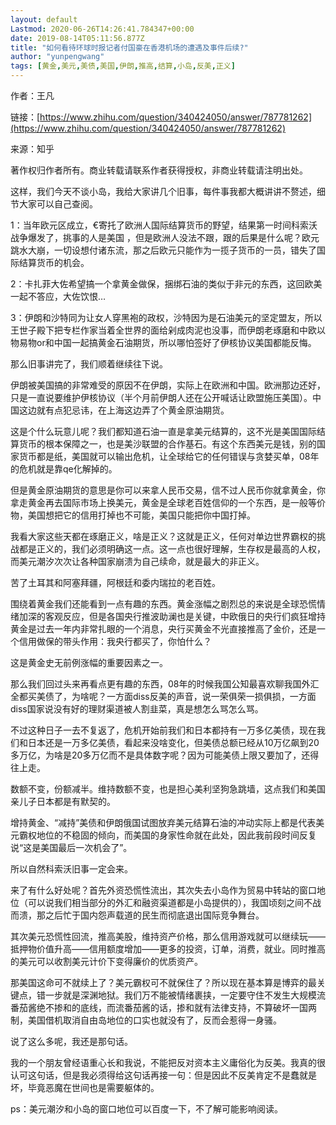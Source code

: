 ```yaml
---
layout: default
Lastmod: 2020-06-26T14:26:41.784347+00:00
date: 2019-08-14T05:11:56.877Z
title: "如何看待环球时报记者付国豪在香港机场的遭遇及事件后续?"
author: "yunpengwang"
tags: [黄金,美元,美债,美国,伊朗,推高,结算,小岛,反美,正义]
---
```


作者：王凡

链接：[https://www.zhihu.com/question/340424050/answer/787781262](https://www.zhihu.com/question/340424050/answer/787781262)

来源：知乎

著作权归作者所有。商业转载请联系作者获得授权，非商业转载请注明出处。

这样，我们今天不谈小岛，我给大家讲几个旧事，每件事我都大概讲讲不赘述，细节大家可以自己查阅。

1：当年欧元区成立，€寄托了欧洲人国际结算货币的野望，结果第一时间科索沃战争爆发了，挑事的人是美国 ，但是欧洲人没法不跟，跟的后果是什么呢？欧元跳水大崩，一切设想付诸东流，那之后欧元只能作为一揽子货币的一员，错失了国际结算货币的机会。

2：卡扎菲大佐希望搞一个拿黄金做保，捆绑石油的类似于非元的东西，这回欧美一起不答应，大佐饮恨…

3：伊朗和沙特同为让女人穿黑袍的政权，沙特因为是石油美元的坚定盟友，所以王世子殿下把专栏作家当着全世界的面给剁成肉泥也没事，而伊朗老琢磨和中欧以物易物or和中国一起搞黄金石油期货，所以哪怕签好了伊核协议美国都能反悔。

那么旧事讲完了，我们顺着继续往下说。

伊朗被美国搞的非常难受的原因不在伊朗，实际上在欧洲和中国。欧洲那边还好，只是一直说要维护伊核协议（半个月前伊朗人还在公开喊话让欧盟施压美国）。中国这边就有点犯忌讳，在上海这边弄了个黄金原油期货。

这是个什么玩意儿呢？我们都知道石油一直是拿美元结算的，这不光是美国国际结算货币的根本保障之一，也是美沙联盟的合作基石。有这个东西美元是钱，别的国家货币都是纸，美国就可以输出危机，让全球给它的任何错误与贪婪买单，08年的危机就是靠qe化解掉的。

但是黄金原油期货的意思是你可以来拿人民币交易，信不过人民币你就拿黄金，你拿走黄金再去国际市场上换美元，黄金是全球老百姓信仰的一个东西，是一般等价物，美国想把它的信用打掉也不可能，美国只能把你中国打掉。

我看大家这些天都在琢磨正义，啥是正义？这就是正义，任何对单边世界霸权的挑战都是正义的，我们必须明确这一点。这一点也很好理解，生存权是最高的人权，而美元潮汐次次让各种国家崩溃为自己续命，就是最大的非正义。

苦了土耳其和阿塞拜疆，阿根廷和委内瑞拉的老百姓。

围绕着黄金我们还能看到一点有趣的东西。黄金涨幅之剧烈总的来说是全球恐慌情绪加深的客观反应，但是各国央行推波助澜也是关键，中欧俄日的央行们疯狂增持黄金是过去一年内非常扎眼的一个消息，央行买黄金不光直接推高了金价，还是一个信用做保的带头作用：我央行都买了，你怕什么？

这是黄金史无前例涨幅的重要因素之一。

那么我们回过头来再看点更有趣的东西，08年的时候我国公知最喜欢聊我国外汇全都买美债了，为啥呢？一方面diss反美的声音，说一荣俱荣一损俱损，一方面diss国家说没有好的理财渠道被人割韭菜，真是想怎么骂怎么骂。

不过这种日子一去不复返了，危机开始前我们和日本都持有一万多亿美债，现在我们和日本还是一万多亿美债，看起来没啥变化，但美债总额已经从10万亿飙到20多万亿，为啥是20多万亿而不是具体数字呢？因为可能美债上限又要加了，还得往上走。

数额不变，份额减半。维持数额不变，也是担心美利坚狗急跳墙，这点我们和美国亲儿子日本都是有默契的。

增持黄金、“减持”美债和伊朗俄国试图放弃美元结算石油的冲动实际上都是代表美元霸权地位的不稳固的倾向，而美国的身家性命就在此处，因此我前段时间反复说“这是美国最后一次机会了”。

所以自然科索沃旧事一定会来。

来了有什么好处呢？首先外资恐慌性流出，其次失去小岛作为贸易中转站的窗口地位（可以说我们相当部分的外汇和融资渠道都是小岛提供的），我国顷刻之间不战而溃，那之后忙于国内怨声载道的民生而彻底退出国际竞争舞台。

其次美元恐慌性回流，推高美股，维持资产价格，那么信用游戏就可以继续玩——抵押物价值升高——信用额度增加——更多的投资，订单，消费，就业。同时推高的美元可以收割美元计价下变得廉价的优质资产。

那美国这命可不就续上了？美元霸权可不就保住了？所以现在基本算是博弈的最关键点，错一步就是深渊地狱。我们万不能被情绪裹挟，一定要守住不发生大规模流番茄酱绝不掺和的底线，而流番茄酱的话，掺和就有法律支持，不算破坏一国两制，美国借机取消自由岛地位的口实也就没有了，反而会惹得一身骚。

说了这么多呢，我还是那句话。

我的一个朋友曾经语重心长和我说，不能把反对资本主义庸俗化为反美。我真的很认可这句话，但是我必须得给这句话再接一句：但是因此不反美肯定不是蠢就是坏，毕竟恶魔在世间也是需要躯体的。

ps：美元潮汐和小岛的窗口地位可以百度一下，不了解可能影响阅读。

